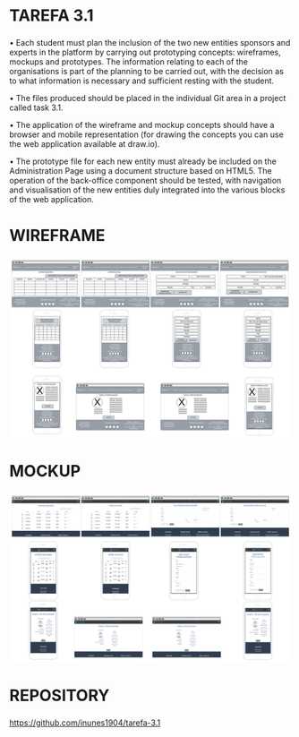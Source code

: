 # TAREFA 3.1
###  
• Each student must plan the inclusion of the two new entities sponsors and experts in the platform by carrying out prototyping concepts: wireframes, mockups and prototypes. The information relating to each of the organisations is part of the planning to be carried out, with the decision as to what information is necessary and sufficient resting with the student.

• The files produced should be placed in the individual Git area in a project called task 3.1.

• The application of the wireframe and mockup concepts should have a browser and mobile representation (for drawing the concepts you can use the web application available at draw.io).

• The prototype file for each new entity must already be included on the Administration Page using a document structure based on HTML5. The operation of the back-office component should be tested, with navigation and visualisation of the new entities duly integrated into the various blocks of the web application.

# WIREFRAME
###
![](https://github.com/inunes1904/tarefa-3.1/blob/main/WIREFRAME/WIREFRAME.png?raw=true)


# MOCKUP
###
![](https://github.com/inunes1904/tarefa-3.1/blob/main/MOCKUP/MOCKUP.png?raw=true)

# REPOSITORY
###
https://github.com/inunes1904/tarefa-3.1